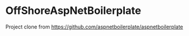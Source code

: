 # OffShoreAspNetBoilerplate
Project clone from https://github.com/aspnetboilerplate/aspnetboilerplate
